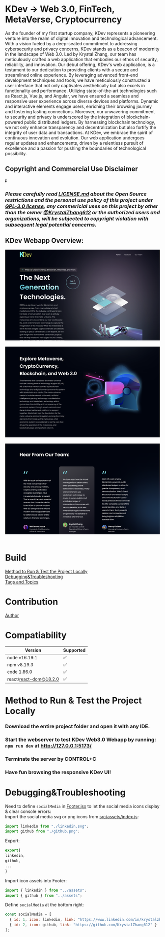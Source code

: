 # KDev -> Web 3.0, FinTech, MetaVerse, Cryptocurrency
As the founder of my first startup company, KDev represents a pioneering venture into the realm of digital innovation and technological advancement. 
With a vision fueled by a deep-seated commitment to addressing cybersecurity and privacy concerns, KDev stands as a beacon of modernity in the landscape of Web 3.0. 
Led by Krystal Zhang, our team has meticulously crafted a web application that embodies our ethos of security, reliability, and innovation.
Our debut offering, KDev's web application, is a testament to our dedication to providing clients with a secure and streamlined online experience. 
By leveraging advanced front-end development techniques and tools, we have meticulously constructed a user interface that not only captivates 
aesthetically but also excels in functionality and performance. Utilizing state-of-the-art technologies such as React.js, Vue.js, and Angular, 
we have ensured a seamless and responsive user experience across diverse devices and platforms. Dynamic and interactive elements engage users, 
enriching their browsing journey and fostering lasting connections. Moreover, our unwavering commitment to security and privacy is underscored by the 
integration of blockchain-powered public distributed ledgers. By harnessing blockchain technology, we not only enhance transparency and 
decentralization but also fortify the integrity of user data and transactions. At KDev, we embrace the spirit of continuous innovation and evolution. 
Our web application undergoes regular updates and enhancements, driven by a relentless pursuit of excellence and a passion for pushing the boundaries of technological 
possibility. 

## Copyright and Commercial Use Disclaimer
⏬

### *Please carefully read [LICENSE.md](https://github.com/KrystalZhang612/KDev-Cryptocurrency-Web3.0-UI/blob/main/LICENSE) about the Open Source restrictions and the personal use policy of this project under [GPL-3.0 license](https://www.gnu.org/licenses/gpl-3.0.en.html), any commericial uses on this project by other than the owner [@KrystalZhang612](https://github.com/KrystalZhang612) or the authorized users and organizations, will be subjected to copyright violation with subsequent legal potential concerns.*

## KDev Webapp Overview: 
<p align = "center"> 
  <img src = "https://github.com/KrystalZhang612/KDev-Cryptocurrency-Web3.0-UI/blob/main/testing-result-kdev/kdev-webapp-overview-1.png">&nbsp;
  <img src = "https://github.com/KrystalZhang612/KDev-Cryptocurrency-Web3.0-UI/blob/main/testing-result-kdev/kdev-webapp-overview-2.png">&nbsp;
  <img src = "https://github.com/KrystalZhang612/KDev-Cryptocurrency-Web3.0-UI/blob/main/testing-result-kdev/kdev-webapp-overview-3.png">&nbsp; 
</p>


# Build
[Method to Run & Test the Project Locally](https://github.com/KrystalZhang612/KDev-Cryptocurrency-Web3.0-UI/blob/main/README.md#method-to-run--test-the-project-locally)<br/> 
[Debugging&Troubleshooting](https://github.com/KrystalZhang612/KDev-Cryptocurrency-Web3.0-UI/blob/main/README.md#debuggingtroubleshooting)<br/> 
[Tags and Topics]()

# Contribution
[Author]()

# Compatiability 

| Version | Supported          |
| ------- | ------------------ |
| node v16.19.1   | :white_check_mark: |
| npm v8.19.3   | :white_check_mark:             |
| code 1.86.0   | :white_check_mark: |
| react/react-dom@18.2.0   | :white_check_mark:                |

# Method to Run & Test the Project Locally
### Download the entire project folder and open it with any IDE.
### Start the webserver to test KDev Web3.0 Webapp by running: `npm run dev` at http://127.0.0.1:5173/
### Terminate the server by CONTROL+C
### Have fun browsing the responsive KDev UI! 

# Debugging&Troubleshooting 
Need to define `socialMedia` in [Footer.jsx](https://github.com/KrystalZhang612/KDev-Cryptocurrency-Web3.0-UI/blob/main/src/components/Footer.jsx) to let the social media icons display & clear console errors:<br />
Import the social media svg or png icons from [src/assets/index.js](https://github.com/KrystalZhang612/KDev-Cryptocurrency-Web3.0-UI/blob/main/src/assets/index.js):
```javascript
import linkedin from "./linkedin.svg";
import github from "./github.png";
```
Export:
```javascript
export{
linkedin,
github,
...
}
```
Import icon assets into Footer:
```javascript
import { linkedin } from "../assets";
import { github } from "../assets";
```
Define `socialMedia` at the bottom right:
```javascript
const socialMedia = [
  { id: 1, icon: linkedin, link: "https://www.linkedin.com/in/krystalzhang612/" },
  { id: 2, icon: github, link: "https://github.com/KrystalZhang612" }
];
```


































